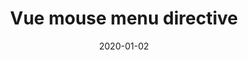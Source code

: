 ---
title: "Vue mouse menu directive"
date: "2020-01-02"
description: "使用vue指令的方式为HTML盒子加入自定义右键菜单"
outlinkAddress: "http://106.53.72.27/pratice/mouse-menu-directive/"
tag: "Vue Directive"
---